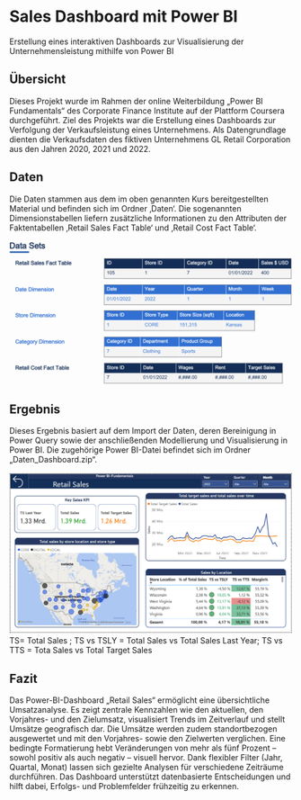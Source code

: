 # Sales Dashboard mit Power BI 
Erstellung eines interaktiven Dashboards zur Visualisierung der Unternehmensleistung mithilfe von Power BI
## Übersicht
Dieses Projekt wurde im Rahmen der online Weiterbildung „Power BI Fundamentals“ des Corporate Finance Institute auf der Plattform Coursera durchgeführt. Ziel des Projekts war die Erstellung eines Dashboards zur Verfolgung der  Verkaufsleistung eines Unternehmens. Als Datengrundlage dienten die Verkaufsdaten des fiktiven Unternehmens GL Retail Corporation  aus den Jahren 2020, 2021 und 2022. 

## Daten 
Die Daten stammen aus dem im oben genannten Kurs bereitgestellten Material und befinden sich im Ordner ‚Daten‘. Die sogenannten Dimensionstabellen liefern zusätzliche Informationen zu den Attributen der Faktentabellen ‚Retail Sales Fact Table‘ und ‚Retail Cost Fact Table‘.

![alt text](DataSet.png)
## Ergebnis
Dieses Ergebnis basiert auf dem Import der Daten, deren Bereinigung in Power Query sowie der anschließenden Modellierung und Visualisierung in Power BI. Die zugehörige Power BI-Datei befindet sich im Ordner „Daten_Dashboard.zip“.

![alt text](Dashboard.png)
TS= Total Sales ; TS vs TSLY = Total Sales vs Total Sales Last Year; TS vs TTS = Tota Sales vs Total Target Sales

## Fazit
Das Power-BI-Dashboard „Retail Sales“ ermöglicht eine übersichtliche Umsatzanalyse. Es zeigt zentrale Kennzahlen wie den aktuellen, den Vorjahres- und den Zielumsatz, visualisiert Trends im Zeitverlauf und stellt Umsätze geografisch dar. Die Umsätze werden zudem standortbezogen ausgewertet und mit den Vorjahres- sowie den Zielwerten verglichen. Eine bedingte Formatierung hebt Veränderungen von mehr als fünf Prozent – sowohl positiv als auch negativ – visuell hervor. Dank flexibler Filter (Jahr, Quartal, Monat) lassen sich gezielte Analysen für verschiedene Zeiträume durchführen. Das Dashboard unterstützt datenbasierte Entscheidungen und hilft dabei, Erfolgs- und Problemfelder frühzeitig zu erkennen.